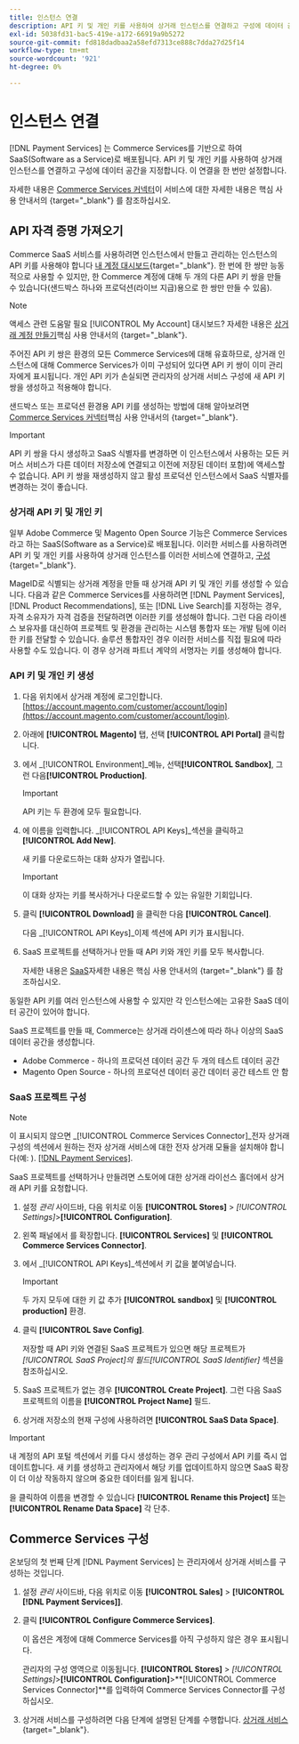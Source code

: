 ```yaml
---
title: 인스턴스 연결
description: API 키 및 개인 키를 사용하여 상거래 인스턴스를 연결하고 구성에 데이터 공간을 지정합니다.
exl-id: 5038fd31-bac5-419e-a172-66919a9b5272
source-git-commit: fd818dadbaa2a58efd7313ce888c7dda27d25f14
workflow-type: tm+mt
source-wordcount: '921'
ht-degree: 0%

---
```


# 인스턴스 연결

[!DNL Payment Services] 는 Commerce Services를 기반으로 하여 SaaS(Software as a Service)로 배포됩니다. API 키 및 개인 키를 사용하여 상거래 인스턴스를 연결하고 구성에 데이터 공간을 지정합니다. 이 연결을 한 번만 설정합니다.

자세한 내용은 [Commerce Services 커넥터](https://docs.magento.com/user-guide/system/saas.html)이 서비스에 대한 자세한 내용은 핵심 사용 안내서의 {target=&quot;_blank&quot;} 를 참조하십시오.

## API 자격 증명 가져오기

Commerce SaaS 서비스를 사용하려면 인스턴스에서 만들고 관리하는 인스턴스의 API 키를 사용해야 합니다 [내 계정 대시보드](https://account.magento.com/customer/account/login){target=&quot;_blank&quot;}. 한 번에 한 쌍만 능동적으로 사용할 수 있지만, 한 Commerce 계정에 대해 두 개의 다른 API 키 쌍을 만들 수 있습니다(샌드박스 하나와 프로덕션(라이브 지급)용으로 한 쌍만 만들 수 있음).

>[!NOTE]
>
>액세스 관련 도움말 필요 [!UICONTROL My Account] 대시보드? 자세한 내용은 [상거래 계정 만들기](https://docs.magento.com/user-guide/magento/magento-account-create.html)핵심 사용 안내서의 {target=&quot;_blank&quot;}.

주어진 API 키 쌍은 환경의 모든 Commerce Services에 대해 유효하므로, 상거래 인스턴스에 대해 Commerce Services가 이미 구성되어 있다면 API 키 쌍이 이미 관리자에게 표시됩니다. 개인 API 키가 손실되면 관리자의 상거래 서비스 구성에 새 API 키 쌍을 생성하고 적용해야 합니다.

샌드박스 또는 프로덕션 환경용 API 키를 생성하는 방법에 대해 알아보려면 [Commerce Services 커넥터](https://docs.magento.com/user-guide/system/saas.html)핵심 사용 안내서의 {target=&quot;_blank&quot;}.

>[!IMPORTANT]
>
>API 키 쌍을 다시 생성하고 SaaS 식별자를 변경하면 이 인스턴스에서 사용하는 모든 커머스 서비스가 다른 데이터 저장소에 연결되고 이전에 저장된 데이터 포함)에 액세스할 수 없습니다. API 키 쌍을 재생성하지 않고 활성 프로덕션 인스턴스에서 SaaS 식별자를 변경하는 것이 좋습니다.

### 상거래 API 키 및 개인 키

일부 Adobe Commerce 및 Magento Open Source 기능은 Commerce Services라고 하는 SaaS(Software as a Service)로 배포됩니다. 이러한 서비스를 사용하려면 API 키 및 개인 키를 사용하여 상거래 인스턴스를 이러한 서비스에 연결하고, [구성](https://docs.magento.com/user-guide/configuration/services/saas.html){target=&quot;_blank&quot;}.

MageID로 식별되는 상거래 계정을 만들 때 상거래 API 키 및 개인 키를 생성할 수 있습니다. 다음과 같은 Commerce Services를 사용하려면 [!DNL Payment Services], [!DNL Product Recommendations], 또는 [!DNL Live Search]를 지정하는 경우, 자격 소유자가 자격 검증을 전달하려면 이러한 키를 생성해야 합니다. 그런 다음 라이센스 보유자를 대신하여 프로젝트 및 환경을 관리하는 시스템 통합자 또는 개발 팀에 이러한 키를 전달할 수 있습니다. 솔루션 통합자인 경우 이러한 서비스를 직접 필요에 따라 사용할 수도 있습니다. 이 경우 상거래 파트너 계약의 서명자는 키를 생성해야 합니다.

### API 키 및 개인 키 생성

1. 다음 위치에서 상거래 계정에 로그인합니다. [https://account.magento.com/customer/account/login](https://account.magento.com/customer/account/login).
1. 아래에 **[!UICONTROL Magento]** 탭, 선택 **[!UICONTROL API Portal]** 클릭합니다.
1. 에서 _[!UICONTROL Environment]_메뉴, 선택&#x200B;**[!UICONTROL Sandbox]**, 그런 다음&#x200B;**[!UICONTROL Production]**.

   >[!IMPORTANT]
   >
   >API 키는 두 환경에 모두 필요합니다.

1. 에 이름을 입력합니다. _[!UICONTROL API Keys]_섹션을 클릭하고&#x200B;**[!UICONTROL Add New]**.

   새 키를 다운로드하는 대화 상자가 열립니다.

   >[!IMPORTANT]
   >
   >이 대화 상자는 키를 복사하거나 다운로드할 수 있는 유일한 기회입니다.

1. 클릭 **[!UICONTROL Download]** 을 클릭한 다음 **[!UICONTROL Cancel]**.

   다음 _[!UICONTROL API Keys]_이제 섹션에 API 키가 표시됩니다.

1. SaaS 프로젝트를 선택하거나 만들 때 API 키와 개인 키를 모두 복사합니다.

   자세한 내용은 [SaaS](https://docs.magento.com/user-guide/system/saas.html)자세한 내용은 핵심 사용 안내서의 {target=&quot;_blank&quot;} 를 참조하십시오.

동일한 API 키를 여러 인스턴스에 사용할 수 있지만 각 인스턴스에는 고유한 SaaS 데이터 공간이 있어야 합니다.

SaaS 프로젝트를 만들 때, Commerce는 상거래 라이센스에 따라 하나 이상의 SaaS 데이터 공간을 생성합니다.

* Adobe Commerce - 하나의 프로덕션 데이터 공간 두 개의 테스트 데이터 공간
* Magento Open Source - 하나의 프로덕션 데이터 공간 데이터 공간 테스트 안 함

### SaaS 프로젝트 구성

>[!NOTE]
>
>이 표시되지 않으면 _[!UICONTROL Commerce Services Connector]_전자 상거래 구성의 섹션에서 원하는 전자 상거래 서비스에 대한 전자 상거래 모듈을 설치해야 합니다(예: ). [[!DNL Payment Services]](install.md).

SaaS 프로젝트를 선택하거나 만들려면 스토어에 대한 상거래 라이선스 홀더에서 상거래 API 키를 요청합니다.

1. 설정 _관리_ 사이드바, 다음 위치로 이동 **[!UICONTROL Stores]** > _[!UICONTROL Settings]_>**[!UICONTROL Configuration]**.
1. 왼쪽 패널에서 를 확장합니다. **[!UICONTROL Services]** 및 **[!UICONTROL Commerce Services Connector]**.
1. 에서 _[!UICONTROL API Keys]_섹션에서 키 값을 붙여넣습니다.

   >[!IMPORTANT]
   >
   >두 가지 모두에 대한 키 값 추가 **[!UICONTROL sandbox]** 및 **[!UICONTROL production]** 환경.

1. 클릭 **[!UICONTROL Save Config]**.

   저장할 때 API 키와 연결된 SaaS 프로젝트가 있으면 해당 프로젝트가 _[!UICONTROL SaaS Project]_의 필드_[!UICONTROL SaaS Identifier]_ 섹션을 참조하십시오.

1. SaaS 프로젝트가 없는 경우 **[!UICONTROL Create Project]**. 그런 다음 SaaS 프로젝트의 이름을 **[!UICONTROL Project Name]** 필드.
1. 상거래 저장소의 현재 구성에 사용하려면 **[!UICONTROL SaaS Data Space]**.

>[!IMPORTANT]
>
>내 계정의 API 포털 섹션에서 키를 다시 생성하는 경우 관리 구성에서 API 키를 즉시 업데이트합니다. 새 키를 생성하고 관리자에서 해당 키를 업데이트하지 않으면 SaaS 확장이 더 이상 작동하지 않으며 중요한 데이터를 잃게 됩니다.

을 클릭하여 이름을 변경할 수 있습니다 **[!UICONTROL Rename this Project]** 또는 **[!UICONTROL Rename Data Space]** 각 단추.

## Commerce Services 구성

온보딩의 첫 번째 단계 [!DNL Payment Services] 는 관리자에서 상거래 서비스를 구성하는 것입니다.

1. 설정 _관리_ 사이드바, 다음 위치로 이동 **[!UICONTROL Sales]** > **[!UICONTROL [!DNL Payment Services]]**.
1. 클릭 **[!UICONTROL Configure Commerce Services]**.

   이 옵션은 계정에 대해 Commerce Services를 아직 구성하지 않은 경우 표시됩니다.

   관리자의 구성 영역으로 이동됩니다. **[!UICONTROL Stores]** > _[!UICONTROL Settings]_>**[!UICONTROL Configuration]**>**[!UICONTROL Commerce Services Connector]**를 입력하여 Commerce Services Connector를 구성하십시오.

1. 상거래 서비스를 구성하려면 다음 단계에 설명된 단계를 수행합니다. [상거래 서비스](https://docs.magento.com/user-guide/system/saas.html#createsaasenv){target=&quot;_blank&quot;}.

